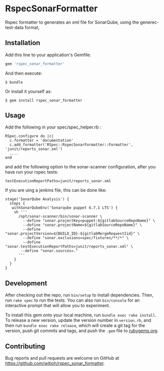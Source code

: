 # RspecSonarFormatter

Rspec formatter to generates an xml file for SonarQube, using the generec-test-data format, 

## Installation

Add this line to your application's Gemfile:

```ruby
gem 'rspec_sonar_formatter'
```

And then execute:

    $ bundle

Or install it yourself as:

    $ gem install rspec_sonar_formatter

## Usage

Add the following in your spec/spec_helper.rb :

```
RSpec.configure do |c|
  c.formatter = 'documentation'
  c.add_formatter('RSpec::RspecSonarFormatter::Formatter', 'junit/reports_sonar.xml')
  ....
end
```

and add the following option to the sonar-scanner configuration, after you have run your rspec tests:

```
testExecutionReportPaths=junit/reports_sonar.xml
```

If you are uing a jenkins file, this can be done like:

```
stage('SonarQube Analysis') {
  steps {
   withSonarQubeEnv('Sonarqube puppet 6.7.1 LTS') {
    sh '''
      /opt/sonar-scanner/bin/sonar-scanner \
        --define "sonar.projectKey=puppet:${gitlabSourceRepoName}" \
        --define "sonar.projectName=${gitlabSourceRepoName}" \
        --define "sonar.projectVersion=${BUILD_ID}-${gitlabMergeRequestIid}" \
        --define "sonar.exclusions=spec/fixtures/**/*" \
        --define "sonar.testExecutionReportPaths=junit/reports_sonar.xml" \
       --define "sonar.sources=."
      '''
    }
  }
}
```

## Development

After checking out the repo, run `bin/setup` to install dependencies. Then, run `rake spec` to run the tests. You can also run `bin/console` for an interactive prompt that will allow you to experiment.

To install this gem onto your local machine, run `bundle exec rake install`. To release a new version, update the version number in `version.rb`, and then run `bundle exec rake release`, which will create a git tag for the version, push git commits and tags, and push the `.gem` file to [rubygems.org](https://rubygems.org).

## Contributing

Bug reports and pull requests are welcome on GitHub at https://github.com/witjoh/rspec_sonar_formatter.
